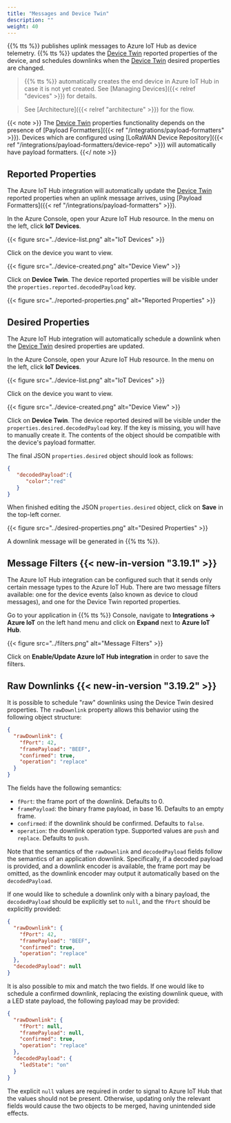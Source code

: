 ```yaml
---
title: "Messages and Device Twin"
description: ""
weight: 40
---
```


{{% tts %}} publishes uplink messages to Azure IoT Hub as device telemetry. {{% tts %}} updates the [Device Twin](https://docs.microsoft.com/en-us/azure/iot-hub/iot-hub-devguide-device-twins) reported properties of the device, and schedules downlinks when the [Device Twin](https://docs.microsoft.com/en-us/azure/iot-hub/iot-hub-devguide-device-twins) desired properties are changed.

<!--more-->

> {{% tts %}} automatically creates the end device in Azure IoT Hub in case it is not yet created. See [Managing Devices]({{< relref "devices" >}}) for details.

> See [Architecture]({{< relref "architecture" >}}) for the flow.

{{< note >}} The [Device Twin](https://docs.microsoft.com/en-us/azure/iot-hub/iot-hub-devguide-device-twins) properties functionality depends on the presence of [Payload Formatters]({{< ref "/integrations/payload-formatters" >}}). Devices which are configured using [LoRaWAN Device Repository]({{< ref "/integrations/payload-formatters/device-repo" >}}) will automatically have payload formatters. {{</ note >}}

## Reported Properties

The Azure IoT Hub integration will automatically update the [Device Twin](https://docs.microsoft.com/en-us/azure/iot-hub/iot-hub-devguide-device-twins) reported properties when an uplink message arrives, using [Payload Formatters]({{< ref "/integrations/payload-formatters" >}}).

In the Azure Console, open your Azure IoT Hub resource. In the menu on the left, click **IoT Devices**.

{{< figure src="../device-list.png" alt="IoT Devices" >}}

Click on the device you want to view.

{{< figure src="../device-created.png" alt="Device View" >}}

Click on **Device Twin**. The device reported properties will be visible under the `properties.reported.decodedPayload` key.

{{< figure src="../reported-properties.png" alt="Reported Properties" >}}

## Desired Properties

The Azure IoT Hub integration will automatically schedule a downlink when the [Device Twin](https://docs.microsoft.com/en-us/azure/iot-hub/iot-hub-devguide-device-twins) desired properties are updated.

In the Azure Console, open your Azure IoT Hub resource. In the menu on the left, click **IoT Devices**.

{{< figure src="../device-list.png" alt="IoT Devices" >}}

Click on the device you want to view.

{{< figure src="../device-created.png" alt="Device View" >}}

Click on **Device Twin**. The device reported desired will be visible under the `properties.desired.decodedPayload` key. If the key is missing, you will have to manually create it. The contents of the object should be compatible with the device's payload formatter.

The final JSON `properties.desired` object should look as follows:

```json
{
   "decodedPayload":{
      "color":"red"
   }
}
```

When finished editing the JSON `properties.desired` object, click on **Save** in the top-left corner.

{{< figure src="../desired-properties.png" alt="Desired Properties" >}}

A downlink message will be generated in {{% tts %}}.

## Message Filters {{< new-in-version "3.19.1" >}}

The Azure IoT Hub integration can be configured such that it sends only certain message types to the Azure IoT Hub. There are two message filters available: one for the device events (also known as device to cloud messages), and one for the Device Twin reported properties.

Go to your application in {{% tts %}} Console, navigate to **Integrations &#8594; Azure IoT** on the left hand menu and click on **Expand** next to **Azure IoT Hub**.


{{< figure src="../filters.png" alt="Message Filters" >}}

Click on **Enable/Update Azure IoT Hub integration** in order to save the filters.

## Raw Downlinks {{< new-in-version "3.19.2" >}}

It is possible to schedule "raw" downlinks using the Device Twin desired properties. The `rawDownlink` property allows this behavior using the following object structure:

```json
{
  "rawDownlink": {
    "fPort": 42,
    "framePayload": "BEEF",
    "confirmed": true,
    "operation": "replace"
  }
}
```

The fields have the following semantics:

- `fPort`: the frame port of the downlink. Defaults to 0.
- `framePayload`: the binary frame payload, in base 16. Defaults to an empty frame.
- `confirmed`: if the downlink should be confirmed. Defaults to `false`.
- `operation`: the downlink operation type. Supported values are `push` and `replace`. Defaults to `push`.

Note that the semantics of the `rawDownlink` and `decodedPayload` fields follow the semantics of an application downlink. Specifically, if a decoded payload is provided, and a downlink encoder is available, the frame port may be omitted, as the downlink encoder may output it automatically based on the `decodedPayload`.


If one would like to schedule a downlink only with a binary payload, the `decodedPayload` should be explicitly set to `null`, and the `fPort` should be explicitly provided:


```json
{
  "rawDownlink": {
    "fPort": 42,
    "framePayload": "BEEF",
    "confirmed": true,
    "operation": "replace"
  },
  "decodedPayload": null
}
```

It is also possible to mix and match the two fields. If one would like to schedule a confirmed downlink, replacing the existing downlink queue, with a LED state payload, the following payload may be provided:

```json
{
  "rawDownlink": {
    "fPort": null,
    "framePayload": null,
    "confirmed": true,
    "operation": "replace"
  },
  "decodedPayload": {
    "ledState": "on"
  }
}
```

The explicit `null` values are required in order to signal to Azure IoT Hub that the values should not be present. Otherwise, updating only the relevant fields would cause the two objects to be merged, having unintended side effects.
